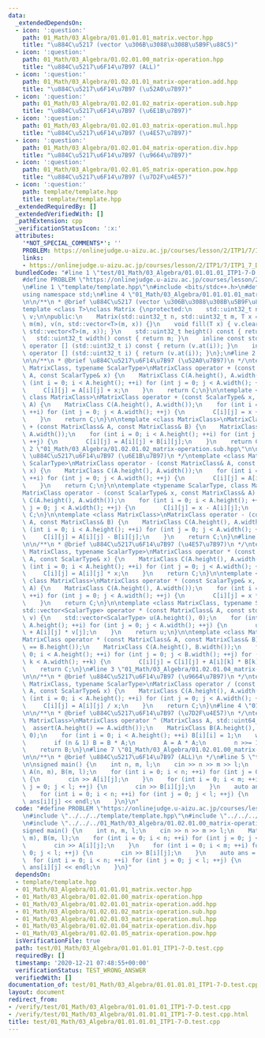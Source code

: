 ```yaml
---
data:
  _extendedDependsOn:
  - icon: ':question:'
    path: 01_Math/03_Algebra/01.01.01.01_matrix.vector.hpp
    title: "\u884C\u5217 (vector \u306B\u3088\u308B\u5B9F\u88C5)"
  - icon: ':question:'
    path: 01_Math/03_Algebra/01.02.01.00_matrix-operation.hpp
    title: "\u884C\u5217\u6F14\u7B97 (ALL)"
  - icon: ':question:'
    path: 01_Math/03_Algebra/01.02.01.01_matrix-operation.add.hpp
    title: "\u884C\u5217\u6F14\u7B97 (\u52A0\u7B97)"
  - icon: ':question:'
    path: 01_Math/03_Algebra/01.02.01.02_matrix-operation.sub.hpp
    title: "\u884C\u5217\u6F14\u7B97 (\u6E1B\u7B97)"
  - icon: ':question:'
    path: 01_Math/03_Algebra/01.02.01.03_matrix-operation.mul.hpp
    title: "\u884C\u5217\u6F14\u7B97 (\u4E57\u7B97)"
  - icon: ':question:'
    path: 01_Math/03_Algebra/01.02.01.04_matrix-operation.div.hpp
    title: "\u884C\u5217\u6F14\u7B97 (\u9664\u7B97)"
  - icon: ':question:'
    path: 01_Math/03_Algebra/01.02.01.05_matrix-operation.pow.hpp
    title: "\u884C\u5217\u6F14\u7B97 (\u7D2F\u4E57)"
  - icon: ':question:'
    path: template/template.hpp
    title: template/template.hpp
  _extendedRequiredBy: []
  _extendedVerifiedWith: []
  _pathExtension: cpp
  _verificationStatusIcon: ':x:'
  attributes:
    '*NOT_SPECIAL_COMMENTS*': ''
    PROBLEM: https://onlinejudge.u-aizu.ac.jp/courses/lesson/2/ITP1/7/ITP1_7_D
    links:
    - https://onlinejudge.u-aizu.ac.jp/courses/lesson/2/ITP1/7/ITP1_7_D
  bundledCode: "#line 1 \"test/01_Math/03_Algebra/01.01.01.01_ITP1-7-D.test.cpp\"\n\
    #define PROBLEM \"https://onlinejudge.u-aizu.ac.jp/courses/lesson/2/ITP1/7/ITP1_7_D\"\
    \n#line 1 \"template/template.hpp\"\n#include <bits/stdc++.h>\n#define int int64_t\n\
    using namespace std;\n#line 4 \"01_Math/03_Algebra/01.01.01.01_matrix.vector.hpp\"\
    \n\n/**\n * @brief \u884C\u5217 (vector \u306B\u3088\u308B\u5B9F\u88C5)\n */\n\
    template <class T>\nclass Matrix {\nprotected:\n    std::uint32_t n, m;\n    std::vector<std::vector<T>>\
    \ v;\n\npublic:\n    Matrix(std::uint32_t n, std::uint32_t m, T x = 0) : n(n),\
    \ m(m), v(n, std::vector<T>(m, x)) {}\n    void fill(T x) { v.clear(); v.resize(n,\
    \ std::vector<T>(m, x)); }\n    std::uint32_t height() const { return n; }\n \
    \   std::uint32_t width() const { return m; }\n    inline const std::vector<T>&\
    \ operator [] (std::uint32_t i) const { return (v.at(i)); }\n    inline std::vector<T>&\
    \ operator [] (std::uint32_t i) { return (v.at(i)); }\n};\n#line 2 \"01_Math/03_Algebra/01.02.01.01_matrix-operation.add.hpp\"\
    \n\n/**\n * @brief \u884C\u5217\u6F14\u7B97 (\u52A0\u7B97)\n */\ntemplate <class\
    \ MatrixClass, typename ScalarType>\nMatrixClass operator + (const MatrixClass&\
    \ A, const ScalarType& x) {\n    MatrixClass C(A.height(), A.width());\n    for\
    \ (int i = 0; i < A.height(); ++i) for (int j = 0; j < A.width(); ++j) {\n   \
    \     C[i][j] = A[i][j] + x;\n    }\n    return C;\n}\n\ntemplate <typename ScalarType,\
    \ class MatrixClass>\nMatrixClass operator + (const ScalarType& x, const MatrixClass&\
    \ A) {\n    MatrixClass C(A.height(), A.width());\n    for (int i = 0; i < A.height();\
    \ ++i) for (int j = 0; j < A.width(); ++j) {\n        C[i][j] = x + A[i][j];\n\
    \    }\n    return C;\n}\n\ntemplate <class MatrixClass>\nMatrixClass operator\
    \ + (const MatrixClass& A, const MatrixClass& B) {\n    MatrixClass C(A.height(),\
    \ A.width());\n    for (int i = 0; i < A.height(); ++i) for (int j = 0; j < A.width();\
    \ ++j) {\n        C[i][j] = A[i][j] + B[i][j];\n    }\n    return C;\n}\n#line\
    \ 2 \"01_Math/03_Algebra/01.02.01.02_matrix-operation.sub.hpp\"\n\n/**\n * @brief\
    \ \u884C\u5217\u6F14\u7B97 (\u6E1B\u7B97)\n */\ntemplate <class MatrixClass, typename\
    \ ScalarType>\nMatrixClass operator - (const MatrixClass& A, const ScalarType&\
    \ x) {\n    MatrixClass C(A.height(), A.width());\n    for (int i = 0; i < A.height();\
    \ ++i) for (int j = 0; j < A.width(); ++j) {\n        C[i][j] = A[i][j] - x;\n\
    \    }\n    return C;\n}\n\ntemplate <typename ScalarType, class MatrixClass>\n\
    MatrixClass operator - (const ScalarType& x, const MatrixClass& A) {\n    MatrixClass\
    \ C(A.height(), A.width());\n    for (int i = 0; i < A.height(); ++i) for (int\
    \ j = 0; j < A.width(); ++j) {\n        C[i][j] = x - A[i][j];\n    }\n    return\
    \ C;\n}\n\ntemplate <class MatrixClass>\nMatrixClass operator - (const MatrixClass&\
    \ A, const MatrixClass& B) {\n    MatrixClass C(A.height(), A.width());\n    for\
    \ (int i = 0; i < A.height(); ++i) for (int j = 0; j < A.width(); ++j) {\n   \
    \     C[i][j] = A[i][j] - B[i][j];\n    }\n    return C;\n}\n#line 3 \"01_Math/03_Algebra/01.02.01.03_matrix-operation.mul.hpp\"\
    \n\n/**\n * @brief \u884C\u5217\u6F14\u7B97 (\u4E57\u7B97)\n */\ntemplate <class\
    \ MatrixClass, typename ScalarType>\nMatrixClass operator * (const MatrixClass&\
    \ A, const ScalarType& x) {\n    MatrixClass C(A.height(), A.width());\n    for\
    \ (int i = 0; i < A.height(); ++i) for (int j = 0; j < A.width(); ++j) {\n   \
    \     C[i][j] = A[i][j] * x;\n    }\n    return C;\n}\n\ntemplate <typename ScalarType,\
    \ class MatrixClass>\nMatrixClass operator * (const ScalarType& x, const MatrixClass&\
    \ A) {\n    MatrixClass C(A.height(), A.width());\n    for (int i = 0; i < A.height();\
    \ ++i) for (int j = 0; j < A.width(); ++j) {\n        C[i][j] = x * A[i][j];\n\
    \    }\n    return C;\n}\n\ntemplate <class MatrixClass, typename ScalarType>\n\
    std::vector<ScalarType> operator * (const MatrixClass& A, const std::vector<ScalarType>&\
    \ v) {\n    std::vector<ScalarType> u(A.height(), 0);\n    for (int i = 0; i <\
    \ A.height(); ++i) for (int j = 0; j < A.width(); ++j) {\n        u[i] = u[i]\
    \ + A[i][j] * v[j];\n    }\n    return u;\n}\n\ntemplate <class MatrixClass>\n\
    MatrixClass operator * (const MatrixClass& A, const MatrixClass& B) {\n    assert(A.width()\
    \ == B.height());\n    MatrixClass C(A.height(), B.width());\n    for (int i =\
    \ 0; i < A.height(); ++i) for (int j = 0; j < B.width(); ++j) for (int k = 0;\
    \ k < A.width(); ++k) {\n        C[i][j] = C[i][j] + A[i][k] * B[k][j];\n    }\n\
    \    return C;\n}\n#line 3 \"01_Math/03_Algebra/01.02.01.04_matrix-operation.div.hpp\"\
    \n\n/**\n * @brief \u884C\u5217\u6F14\u7B97 (\u9664\u7B97)\n */\ntemplate <class\
    \ MatrixClass, typename ScalarType>\nMatrixClass operator / (const MatrixClass&\
    \ A, const ScalarType& x) {\n    MatrixClass C(A.height(), A.width());\n    for\
    \ (int i = 0; i < A.height(); ++i) for (int j = 0; j < A.width(); ++j) {\n   \
    \     C[i][j] = A[i][j] / x;\n    }\n    return C;\n}\n#line 4 \"01_Math/03_Algebra/01.02.01.05_matrix-operation.pow.hpp\"\
    \n\n/**\n * @brief \u884C\u5217\u6F14\u7B97 (\u7D2F\u4E57)\n */\ntemplate <class\
    \ MatrixClass>\nMatrixClass operator ^ (MatrixClass A, std::uint64_t n) {\n  \
    \  assert(A.height() == A.width());\n    MatrixClass B(A.height(), A.width(),\
    \ 0);\n    for (int i = 0; i < A.height(); ++i) B[i][i] = 1;\n    while (n) {\n\
    \        if (n & 1) B = B * A;\n        A = A * A;\n        n >>= 1;\n    }\n\
    \    return B;\n}\n#line 7 \"01_Math/03_Algebra/01.02.01.00_matrix-operation.hpp\"\
    \n\n/**\n * @brief \u884C\u5217\u6F14\u7B97 (ALL)\n */\n#line 5 \"test/01_Math/03_Algebra/01.01.01.01_ITP1-7-D.test.cpp\"\
    \n\nsigned main() {\n    int n, m, l;\n    cin >> n >> m >> l;\n    Matrix<int>\
    \ A(n, m), B(m, l);\n    for (int i = 0; i < n; ++i) for (int j = 0; j < m; ++j)\
    \ {\n        cin >> A[i][j];\n    }\n    for (int i = 0; i < m; ++i) for (int\
    \ j = 0; j < l; ++j) {\n        cin >> B[i][j];\n    }\n    auto ans = A * B;\n\
    \    for (int i = 0; i < n; ++i) for (int j = 0; j < l; ++j) {\n        cout <<\
    \ ans[i][j] << endl;\n    }\n}\n"
  code: "#define PROBLEM \"https://onlinejudge.u-aizu.ac.jp/courses/lesson/2/ITP1/7/ITP1_7_D\"\
    \n#include \"../../../template/template.hpp\"\n#include \"../../../01_Math/03_Algebra/01.01.01.01_matrix.vector.hpp\"\
    \n#include \"../../../01_Math/03_Algebra/01.02.01.00_matrix-operation.hpp\"\n\n\
    signed main() {\n    int n, m, l;\n    cin >> n >> m >> l;\n    Matrix<int> A(n,\
    \ m), B(m, l);\n    for (int i = 0; i < n; ++i) for (int j = 0; j < m; ++j) {\n\
    \        cin >> A[i][j];\n    }\n    for (int i = 0; i < m; ++i) for (int j =\
    \ 0; j < l; ++j) {\n        cin >> B[i][j];\n    }\n    auto ans = A * B;\n  \
    \  for (int i = 0; i < n; ++i) for (int j = 0; j < l; ++j) {\n        cout <<\
    \ ans[i][j] << endl;\n    }\n}"
  dependsOn:
  - template/template.hpp
  - 01_Math/03_Algebra/01.01.01.01_matrix.vector.hpp
  - 01_Math/03_Algebra/01.02.01.00_matrix-operation.hpp
  - 01_Math/03_Algebra/01.02.01.01_matrix-operation.add.hpp
  - 01_Math/03_Algebra/01.02.01.02_matrix-operation.sub.hpp
  - 01_Math/03_Algebra/01.02.01.03_matrix-operation.mul.hpp
  - 01_Math/03_Algebra/01.02.01.04_matrix-operation.div.hpp
  - 01_Math/03_Algebra/01.02.01.05_matrix-operation.pow.hpp
  isVerificationFile: true
  path: test/01_Math/03_Algebra/01.01.01.01_ITP1-7-D.test.cpp
  requiredBy: []
  timestamp: '2020-12-21 07:48:55+00:00'
  verificationStatus: TEST_WRONG_ANSWER
  verifiedWith: []
documentation_of: test/01_Math/03_Algebra/01.01.01.01_ITP1-7-D.test.cpp
layout: document
redirect_from:
- /verify/test/01_Math/03_Algebra/01.01.01.01_ITP1-7-D.test.cpp
- /verify/test/01_Math/03_Algebra/01.01.01.01_ITP1-7-D.test.cpp.html
title: test/01_Math/03_Algebra/01.01.01.01_ITP1-7-D.test.cpp
---
```

